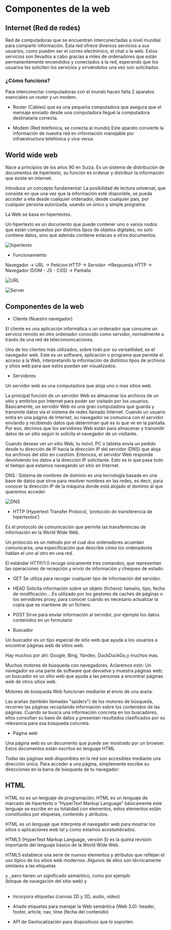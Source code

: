 # Componentes de la web

## Internet (Red de redes)

Red de computadoras que se encuentran interconectadas a nivel mundial para compartir información. Esta red ofrece diversos servicios a sus usuarios, como pueden ser el correo electrónico, el chat o la web. Estos servicios son llevados a cabo gracias a miles de ordenadores que están permanentemente encendidos y conectados a la red, esperando que los
usuarios les soliciten los servicios y sirviéndolos una vez son solicitados.

### ¿Cómo funciona?
Para interconectar computadoras con el mundo hacen falta 2 aparatos esenciales un router y un modem.

- Router (Cables) que es una pequeña computadora que asegura que el mensaje enviado desde una computadora llegué la computadora destinataria correcta.

- Modem (Red telefónica, se conecta al mundo) Este aparato convierte la información de nuestra red en información manejable por infraestructura telefónica y vice versa.



## World wide web

Nace a principios de los años 90 en Suiza. Es un sistema de distribución de documentos de hipertexto, su función es ordenar y distribuir la información que existe en internet.

Introduce un concepto fundamental: La posibilidad de lectura universal, que consiste en que una vez que la información esté disponible, se pueda acceder a ella desde cualquier ordenador, desde cualquier país, por cualquier persona autorizada, usando un único y simple programa.

La Web se basa en hipertextos.

Un hipertexto es un documento que puede contener uno o varios nodos que están compuestos por distintos tipos de objetos digitales,
no solo contiene datos, sino que además contiene enlaces a otros documentos.

![hipertexto](images/hipertexto.gif)

* Funcionamiento

Navegador -> URL -> Peticion HTTP -> Servidor ->Respuesta HTTP -> Navegador (DOM - JS - CSS) -> Pantalla

![URL](images/url.PNG)

![Server](images/server.PNG)

## Componentes de la web
- Cliente (Nuestro navegador)

El cliente es una aplicación informática o un ordenador que consume un servicio remoto en otro ordenador conocido como servidor, normalmente a través de una red de telecomunicaciones.

Uno de los clientes más utilizados, sobre todo por su versatilidad, es el navegador web. Este es un software, aplicación o programa que permite el acceso a la Web, interpretando la información de distintos tipos de archivos y sitios web para que estos puedan ser visualizados.

- Servidores

Un servidor web es una computadora que aloja uno o mas sitios web.

La principal función de un servidor Web es almacenar los archivos de un sitio y emitirlos por Internet para poder ser visitado por los usuarios. Básicamente, un servidor Web es una gran computadora que guarda y transmite datos vía el sistema de redes llamado Internet. Cuando un usuario entra en una página de Internet, su navegador se comunica  con el servidor enviando y recibiendo datos que determinan qué es lo que ve en la pantalla. Por eso, decimos que los servidores Web están para almacenar y transmitir datos de un sitio según lo solicita el navegador de un visitante.

 Cuando deseas ver un sitio Web, tu móvil, PC o tableta envía un pedido desde tu dirección de IP hacia la dirección IP del servidor (DNS) que aloja los archivos del sitio en cuestión. Entonces, el servidor Web responde devolviendo los datos a la dirección IP solicitante. Esto es lo que pasa todo el tiempo que estamos navegando un sitio en Internet.
 
 DNS : Sistema de nombres de dominio es una tecnología basada en una base de datos que sirve para resolver nombres en las redes, es decir, para conocer la dirección IP de la máquina donde está alojado el dominio al que queremos acceder.
 
 ![DNS](images/DNS.PNG)
 
- HTTP (Hypertext Transfer Protocol, ‘protocolo de transferencia de hipertextos’)

Es el protocolo de comunicación que permite las transferencias de información en la World Wide Web.

Un protocolo es un método por el cual dos ordenadores acuerdan comunicarse, una especificación que describe cómo los ordenadores hablan el uno al otro en una red.

El estándar HTTP/1.0 recoge únicamente tres comandos, que representan las operaciones de recepción y envío de información y chequeo de estado:

* GET Se utiliza para recoger cualquier tipo de información del servidor.

* HEAD Solicita información sobre un objeto (fichero): tamaño, tipo, fecha de modificación… Es utilizado por los gestores de cachés de páginas o los servidores proxy, para conocer cuándo es necesario actualizar la copia que se mantiene de un fichero.

* POST Sirve para enviar información al servidor, por ejemplo los datos contenidos en un formulario

- Buscador 

Un buscador es un tipo especial de sitio web que ayuda a los usuarios a encontrar páginas web de sitios web.

Hay muchos por ahí: Google, Bing, Yandex, DuckDuckGo,y muchos mas.

Muchos  motores de búsqueda con navegadores. Aclaremos esto: Un navegador es una parte de software que devuelve y muestra páginas web; un buscador es un sitio web que ayuda a las personas a encontrar páginas web de otros sitios web.

Motores de búsqueda Web funcionan mediante el envío de una araña.

Las arañas (también llamadas "spiders") de los motores de búsqueda, recorren las páginas recopilando información sobre los contenidos de las páginas. Cuando se busca una información concreta en los buscadores, ellos consultan su base de datos y presentan resultados clasificados por su relevancia para esa búsqueda concreta.

- Página web

Una página web es un documento que puede ser mostrado por un browser. Estos documentos están escritos en lenguaje HTML

Todas las páginas web disponibles en la red son accesibles mediante una dirección única. Para acceder a una página, simplemente escribe su direcciones en la barra de búsqueda de tu navegador:


## HTML

HTML no es un lenguaje de programación, HTML es un lenguaje de marcado de hipertexto o “HyperText Markup Language” básicamente este lenguaje se escribe en su totalidad con elementos, estos elementos están constituidos por etiquetas, contenido y atributos.

HTML es un lenguaje que interpreta el navegador web para mostrar los sitios o aplicaciones web tal y como estamos acostumbrados. 

HTML5 (HyperText Markup Language, versión 5) es la quinta revisión importante del lenguaje básico de la World Wide Web.

HTML5 establece una serie de nuevos elementos y atributos que reflejan el uso típico de los sitios web modernos. Algunos de ellos son técnicamente similares a las etiquetas <div> y <span>, pero tienen un significado semántico, como por ejemplo <nav> (bloque de navegación del sitio web) y <footer>.
 
* Incorpora etiquetas (canvas 2D y 3D, audio, vídeo) 

* Añade etiquetas para manejar la Web semántica (Web 3.0): header, footer, article, nav, time (fecha del contenido)

* API de Geolocalización para dispositivos que lo soporten.










